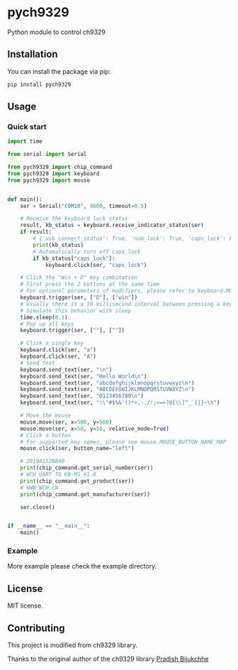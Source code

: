 # pych9329
Python module to control ch9329

## Installation

You can install the package via pip:

```bash
pip install pych9329
```

## Usage

### Quick start

```py
import time

from serial import Serial

from pych9329 import chip_command
from pych9329 import keyboard
from pych9329 import mouse


def main():
    ser = Serial("COM10", 9600, timeout=0.5)

    # Receive the keyboard lock status
    result, kb_status = keyboard.receive_indicator_status(ser)
    if result:
        # {'usb_connect_status': True, 'num_lock': True, 'caps_lock': False, 'scroll_lock': False}
        print(kb_status)
        # Automatically turn off caps_lock
        if kb_status["caps_lock"]:
            keyboard.click(ser, "caps_lock")

    # Click the "Win + D" key combination
    # First press the 2 buttons at the same time
    # For optional parameters of modifiers, please refer to keyboard.MODIFIER_KEY_NAME_MAP
    keyboard.trigger(ser, ["D"], ["win"])
    # Usually there is a 10 millisecond interval between pressing a key and popping it up.
    # Simulate this behavior with sleep
    time.sleep(0.1)
    # Pop up all keys
    keyboard.trigger(ser, [""], [""])

    # Click a single key
    keyboard.click(ser, "a")
    keyboard.click(ser, "A")
    # Send text
    keyboard.send_text(ser, "\n")
    keyboard.send_text(ser, "Hello World\n")
    keyboard.send_text(ser, "abcdefghijklmnopqrstuvwxyz\n")
    keyboard.send_text(ser, "ABCDEFGHIJKLMNOPQRSTUVWXYZ\n")
    keyboard.send_text(ser, "0123456789\n")
    keyboard.send_text(ser, "!\"#$%&'()*+,-./:;<=>?@[\\]^_`{|}~\n")

    # Move the mouse
    mouse.move(ser, x=500, y=500)
    mouse.move(ser, x=50, y=50, relative_mode=True)
    # Click a button
    # For supported key names, please see mouse.MOUSE_BUTTON_NAME_MAP
    mouse.click(ser, button_name="left")

    # 2019A152BB40
    print(chip_command.get_serial_number(ser))
    # WCH UART TO KB-MS_V1.8
    print(chip_command.get_product(ser))
    # WWW.WCH.CN
    print(chip_command.get_manufacturer(ser))

    ser.close()


if __name__ == "__main__":
    main()

```

### Example
More example please check the example directory.

## License

MIT license.

## Contributing

This project is modified from ch9329 library.

Thanks to the original author of the ch9329 library [Pradish Bijukchhe](https://github.com/pradishb)
